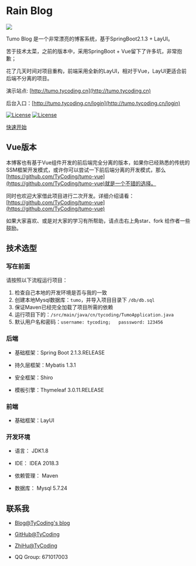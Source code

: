# Rain Blog

![](http://cdn.tycoding.cn/tumo.png)

Tumo Blog 是一个非常漂亮的博客系统，基于SpringBoot2.1.3 + LayUI。

苦于技术太菜，之前的版本中，采用SpringBoot + Vue留下了许多坑，非常抱歉；

花了几天时间对项目重构，前端采用全新的LayUI，相对于Vue，LayUI更适合前后端不分离的项目。



演示站点: [http://tumo.tycoding.cn](http://tumo.tycoding.cn)

后台入口：[http://tumo.tycoding.cn/login](http://tumo.tycoding.cn/login)

[![License](https://img.shields.io/badge/SpringBoot-v2.1.3.RELEASE-green.svg)](https://github.com/TyCoding/tumo)
[![License](https://img.shields.io/badge/Mysql-v5.7.22-blue.svg)](https://github.com/TyCoding/tumo)

[快速开始](https://github.com/TyCoding/tumo/wiki/%E5%A6%82%E4%BD%95%E9%83%A8%E7%BD%B2Tumo-Blog)

## Vue版本

本博客也有基于Vue组件开发的前后端完全分离的版本，如果你已经熟悉的传统的SSM框架开发模式，或许你可以尝试一下前后端分离的开发模式，那么 [https://github.com/TyCoding/tumo-vue](https://github.com/TyCoding/tumo-vue)就是一个不错的选择。

同时也欢迎大家借此项目进行二次开发。详细介绍请看：[https://github.com/TyCoding/tumo-vue](https://github.com/TyCoding/tumo-vue)

如果大家喜欢、或是对大家的学习有所帮助，请点击右上角star、fork 给作者一些鼓励。

## 技术选型

### 写在前面

请按照以下流程运行项目：

1. 检查自己本地的开发环境是否与我的一致
2. 创建本地Mysql数据库：`tumo`，并导入项目目录下 `/db/db.sql`
3. 保证Maven已经完全加载了项目所需的依赖
4. 运行项目下的：`/src/main/java/cn/tycoding/TumoApplication.java`
5. 默认用户名和密码：`username: tycoding;   passsword: 123456`

### 后端

* 基础框架：Spring Boot 2.1.3.RELEASE

* 持久层框架：Mybatis 1.3.1

* 安全框架：Shiro

* 模板引擎：Thymeleaf 3.0.11.RELEASE

### 前端

* 基础框架：LayUI

### 开发环境

* 语言： JDK1.8

* IDE： IDEA 2018.3

* 依赖管理： Maven

* 数据库： Mysql 5.7.24

## 联系我

- [Blog@TyCoding's blog](http://www.tycoding.cn)

- [GitHub@TyCoding](https://github.com/TyCoding)

- [ZhiHu@TyCoding](https://www.zhihu.com/people/tomo-83-82/activities)

- QQ Group: 671017003

